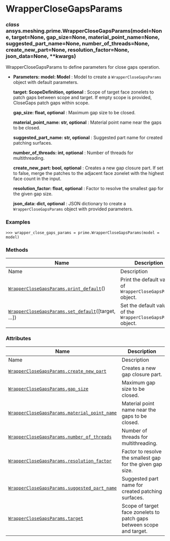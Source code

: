 # WrapperCloseGapsParams

<a id="ansys.meshing.prime.WrapperCloseGapsParams"></a>

### *class* ansys.meshing.prime.WrapperCloseGapsParams(model=None, target=None, gap_size=None, material_point_name=None, suggested_part_name=None, number_of_threads=None, create_new_part=None, resolution_factor=None, json_data=None, \*\*kwargs)

WrapperCloseGapsParams to define parameters for close gaps operation.

* **Parameters:**
  **model: Model**
  : Model to create a `WrapperCloseGapsParams` object with default parameters.

  **target: ScopeDefinition, optional**
  : Scope of target face zonelets to patch gaps between scope and target. If empty scope is provided, CloseGaps patch gaps within scope.

  **gap_size: float, optional**
  : Maximum gap size to be closed.

  **material_point_name: str, optional**
  : Material point name near the gaps to be closed.

  **suggested_part_name: str, optional**
  : Suggested part name for created patching surfaces.

  **number_of_threads: int, optional**
  : Number of threads for multithreading.

  **create_new_part: bool, optional**
  : Creates a new gap closure part. If set to false, merge the patches to the adjacent face zonelet with the highest face count in the input.

  **resolution_factor: float, optional**
  : Factor to resolve the smallest gap for the given gap size.

  **json_data: dict, optional**
  : JSON dictionary to create a `WrapperCloseGapsParams` object with provided parameters.

### Examples

```pycon
>>> wrapper_close_gaps_params = prime.WrapperCloseGapsParams(model = model)
```

<!-- !! processed by numpydoc !! -->

### Methods

| Name | Description |
|-------------------------------------------------------------------------------------------------------------------------------------------------------------------------|----------------------------------------------------------------|
| Name | Description |
| [`WrapperCloseGapsParams.print_default`](ansys.meshing.prime.WrapperCloseGapsParams.print_default.md#ansys.meshing.prime.WrapperCloseGapsParams.print_default)()        | Print the default values of `WrapperCloseGapsParams` object.   |
| [`WrapperCloseGapsParams.set_default`](ansys.meshing.prime.WrapperCloseGapsParams.set_default.md#ansys.meshing.prime.WrapperCloseGapsParams.set_default)([target, ...]) | Set the default values of the `WrapperCloseGapsParams` object. |

### Attributes

| Name | Description |
|----------------------------------------------------------------------------------------------------------------------------------------------------------------------------------|-----------------------------------------------------------------------|
| Name | Description |
| [`WrapperCloseGapsParams.create_new_part`](ansys.meshing.prime.WrapperCloseGapsParams.create_new_part.md#ansys.meshing.prime.WrapperCloseGapsParams.create_new_part)             | Creates a new gap closure part.                                       |
| [`WrapperCloseGapsParams.gap_size`](ansys.meshing.prime.WrapperCloseGapsParams.gap_size.md#ansys.meshing.prime.WrapperCloseGapsParams.gap_size)                                  | Maximum gap size to be closed.                                        |
| [`WrapperCloseGapsParams.material_point_name`](ansys.meshing.prime.WrapperCloseGapsParams.material_point_name.md#ansys.meshing.prime.WrapperCloseGapsParams.material_point_name) | Material point name near the gaps to be closed.                       |
| [`WrapperCloseGapsParams.number_of_threads`](ansys.meshing.prime.WrapperCloseGapsParams.number_of_threads.md#ansys.meshing.prime.WrapperCloseGapsParams.number_of_threads)       | Number of threads for multithreading.                                 |
| [`WrapperCloseGapsParams.resolution_factor`](ansys.meshing.prime.WrapperCloseGapsParams.resolution_factor.md#ansys.meshing.prime.WrapperCloseGapsParams.resolution_factor)       | Factor to resolve the smallest gap for the given gap size.            |
| [`WrapperCloseGapsParams.suggested_part_name`](ansys.meshing.prime.WrapperCloseGapsParams.suggested_part_name.md#ansys.meshing.prime.WrapperCloseGapsParams.suggested_part_name) | Suggested part name for created patching surfaces.                    |
| [`WrapperCloseGapsParams.target`](ansys.meshing.prime.WrapperCloseGapsParams.target.md#ansys.meshing.prime.WrapperCloseGapsParams.target)                                        | Scope of target face zonelets to patch gaps between scope and target. |
<!-- vale on -->